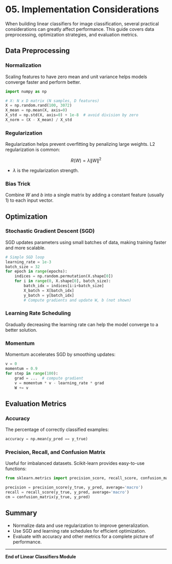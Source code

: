 # 05. Implementation Considerations

When building linear classifiers for image classification, several practical considerations can greatly affect performance. This guide covers data preprocessing, optimization strategies, and evaluation metrics.

## Data Preprocessing

### Normalization

Scaling features to have zero mean and unit variance helps models converge faster and perform better.

```python
import numpy as np

# X: N x D matrix (N samples, D features)
X = np.random.rand(100, 3072)
X_mean = np.mean(X, axis=0)
X_std = np.std(X, axis=0) + 1e-8  # avoid division by zero
X_norm = (X - X_mean) / X_std
```

### Regularization

Regularization helps prevent overfitting by penalizing large weights. L2 regularization is common:

```math
R(W) = \lambda \|W\|^2
```

- $`\lambda`$ is the regularization strength.

### Bias Trick

Combine $`W`$ and $`b`$ into a single matrix by adding a constant feature (usually 1) to each input vector.

## Optimization

### Stochastic Gradient Descent (SGD)

SGD updates parameters using small batches of data, making training faster and more scalable.

```python
# Simple SGD loop
learning_rate = 1e-3
batch_size = 32
for epoch in range(epochs):
    indices = np.random.permutation(X.shape[0])
    for i in range(0, X.shape[0], batch_size):
        batch_idx = indices[i:i+batch_size]
        X_batch = X[batch_idx]
        y_batch = y[batch_idx]
        # Compute gradients and update W, b (not shown)
```

### Learning Rate Scheduling

Gradually decreasing the learning rate can help the model converge to a better solution.

### Momentum

Momentum accelerates SGD by smoothing updates:

```python
v = 0
momentum = 0.9
for step in range(100):
    grad = ...  # compute gradient
    v = momentum * v - learning_rate * grad
    W += v
```

## Evaluation Metrics

### Accuracy

The percentage of correctly classified examples:

```python
accuracy = np.mean(y_pred == y_true)
```

### Precision, Recall, and Confusion Matrix

Useful for imbalanced datasets. Scikit-learn provides easy-to-use functions:

```python
from sklearn.metrics import precision_score, recall_score, confusion_matrix

precision = precision_score(y_true, y_pred, average='macro')
recall = recall_score(y_true, y_pred, average='macro')
cm = confusion_matrix(y_true, y_pred)
```

## Summary

- Normalize data and use regularization to improve generalization.
- Use SGD and learning rate schedules for efficient optimization.
- Evaluate with accuracy and other metrics for a complete picture of performance.

---

**End of Linear Classifiers Module** 